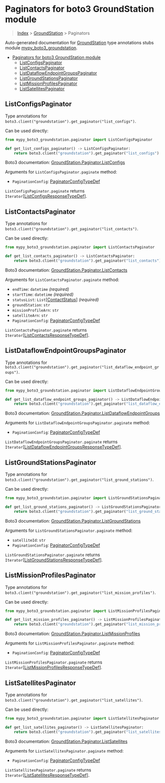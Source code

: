 # Paginators for boto3 GroundStation module

> [Index](../README.md) > [GroundStation](./README.md) > Paginators

Auto-generated documentation for
[GroundStation](https://boto3.amazonaws.com/v1/documentation/api/latest/reference/services/groundstation.html#GroundStation)
type annotations stubs module
[mypy_boto3_groundstation](https://pypi.org/project/mypy-boto3-groundstation/).

- [Paginators for boto3 GroundStation module](#paginators-for-boto3-groundstation-module)
  - [ListConfigsPaginator](#listconfigspaginator)
  - [ListContactsPaginator](#listcontactspaginator)
  - [ListDataflowEndpointGroupsPaginator](#listdataflowendpointgroupspaginator)
  - [ListGroundStationsPaginator](#listgroundstationspaginator)
  - [ListMissionProfilesPaginator](#listmissionprofilespaginator)
  - [ListSatellitesPaginator](#listsatellitespaginator)

## ListConfigsPaginator

Type annotations for
`boto3.client("groundstation").get_paginator("list_configs")`.

Can be used directly:

```python
from mypy_boto3_groundstation.paginator import ListConfigsPaginator

def get_list_configs_paginator() -> ListConfigsPaginator:
    return boto3.client("groundstation").get_paginator("list_configs")
```

Boto3 documentation:
[GroundStation.Paginator.ListConfigs](https://boto3.amazonaws.com/v1/documentation/api/latest/reference/services/groundstation.html#GroundStation.Paginator.ListConfigs)

Arguments for `ListConfigsPaginator.paginate` method:

- `PaginationConfig`:
  [PaginatorConfigTypeDef](https://vemel.github.io/boto3_stubs_docs/mypy_boto3_groundstation/type_defs.html#paginatorconfigtypedef)

`ListConfigsPaginator.paginate` returns
`Iterator`\[[ListConfigsResponseTypeDef](https://vemel.github.io/boto3_stubs_docs/mypy_boto3_groundstation/type_defs.html#listconfigsresponsetypedef)\].

## ListContactsPaginator

Type annotations for
`boto3.client("groundstation").get_paginator("list_contacts")`.

Can be used directly:

```python
from mypy_boto3_groundstation.paginator import ListContactsPaginator

def get_list_contacts_paginator() -> ListContactsPaginator:
    return boto3.client("groundstation").get_paginator("list_contacts")
```

Boto3 documentation:
[GroundStation.Paginator.ListContacts](https://boto3.amazonaws.com/v1/documentation/api/latest/reference/services/groundstation.html#GroundStation.Paginator.ListContacts)

Arguments for `ListContactsPaginator.paginate` method:

- `endTime`: `datetime` *(required)*
- `startTime`: `datetime` *(required)*
- `statusList`:
  `List`\[[ContactStatus](https://vemel.github.io/boto3_stubs_docs/mypy_boto3_groundstation/literals.html#contactstatus)\]
  *(required)*
- `groundStation`: `str`
- `missionProfileArn`: `str`
- `satelliteArn`: `str`
- `PaginationConfig`:
  [PaginatorConfigTypeDef](https://vemel.github.io/boto3_stubs_docs/mypy_boto3_groundstation/type_defs.html#paginatorconfigtypedef)

`ListContactsPaginator.paginate` returns
`Iterator`\[[ListContactsResponseTypeDef](https://vemel.github.io/boto3_stubs_docs/mypy_boto3_groundstation/type_defs.html#listcontactsresponsetypedef)\].

## ListDataflowEndpointGroupsPaginator

Type annotations for
`boto3.client("groundstation").get_paginator("list_dataflow_endpoint_groups")`.

Can be used directly:

```python
from mypy_boto3_groundstation.paginator import ListDataflowEndpointGroupsPaginator

def get_list_dataflow_endpoint_groups_paginator() -> ListDataflowEndpointGroupsPaginator:
    return boto3.client("groundstation").get_paginator("list_dataflow_endpoint_groups")
```

Boto3 documentation:
[GroundStation.Paginator.ListDataflowEndpointGroups](https://boto3.amazonaws.com/v1/documentation/api/latest/reference/services/groundstation.html#GroundStation.Paginator.ListDataflowEndpointGroups)

Arguments for `ListDataflowEndpointGroupsPaginator.paginate` method:

- `PaginationConfig`:
  [PaginatorConfigTypeDef](https://vemel.github.io/boto3_stubs_docs/mypy_boto3_groundstation/type_defs.html#paginatorconfigtypedef)

`ListDataflowEndpointGroupsPaginator.paginate` returns
`Iterator`\[[ListDataflowEndpointGroupsResponseTypeDef](https://vemel.github.io/boto3_stubs_docs/mypy_boto3_groundstation/type_defs.html#listdataflowendpointgroupsresponsetypedef)\].

## ListGroundStationsPaginator

Type annotations for
`boto3.client("groundstation").get_paginator("list_ground_stations")`.

Can be used directly:

```python
from mypy_boto3_groundstation.paginator import ListGroundStationsPaginator

def get_list_ground_stations_paginator() -> ListGroundStationsPaginator:
    return boto3.client("groundstation").get_paginator("list_ground_stations")
```

Boto3 documentation:
[GroundStation.Paginator.ListGroundStations](https://boto3.amazonaws.com/v1/documentation/api/latest/reference/services/groundstation.html#GroundStation.Paginator.ListGroundStations)

Arguments for `ListGroundStationsPaginator.paginate` method:

- `satelliteId`: `str`
- `PaginationConfig`:
  [PaginatorConfigTypeDef](https://vemel.github.io/boto3_stubs_docs/mypy_boto3_groundstation/type_defs.html#paginatorconfigtypedef)

`ListGroundStationsPaginator.paginate` returns
`Iterator`\[[ListGroundStationsResponseTypeDef](https://vemel.github.io/boto3_stubs_docs/mypy_boto3_groundstation/type_defs.html#listgroundstationsresponsetypedef)\].

## ListMissionProfilesPaginator

Type annotations for
`boto3.client("groundstation").get_paginator("list_mission_profiles")`.

Can be used directly:

```python
from mypy_boto3_groundstation.paginator import ListMissionProfilesPaginator

def get_list_mission_profiles_paginator() -> ListMissionProfilesPaginator:
    return boto3.client("groundstation").get_paginator("list_mission_profiles")
```

Boto3 documentation:
[GroundStation.Paginator.ListMissionProfiles](https://boto3.amazonaws.com/v1/documentation/api/latest/reference/services/groundstation.html#GroundStation.Paginator.ListMissionProfiles)

Arguments for `ListMissionProfilesPaginator.paginate` method:

- `PaginationConfig`:
  [PaginatorConfigTypeDef](https://vemel.github.io/boto3_stubs_docs/mypy_boto3_groundstation/type_defs.html#paginatorconfigtypedef)

`ListMissionProfilesPaginator.paginate` returns
`Iterator`\[[ListMissionProfilesResponseTypeDef](https://vemel.github.io/boto3_stubs_docs/mypy_boto3_groundstation/type_defs.html#listmissionprofilesresponsetypedef)\].

## ListSatellitesPaginator

Type annotations for
`boto3.client("groundstation").get_paginator("list_satellites")`.

Can be used directly:

```python
from mypy_boto3_groundstation.paginator import ListSatellitesPaginator

def get_list_satellites_paginator() -> ListSatellitesPaginator:
    return boto3.client("groundstation").get_paginator("list_satellites")
```

Boto3 documentation:
[GroundStation.Paginator.ListSatellites](https://boto3.amazonaws.com/v1/documentation/api/latest/reference/services/groundstation.html#GroundStation.Paginator.ListSatellites)

Arguments for `ListSatellitesPaginator.paginate` method:

- `PaginationConfig`:
  [PaginatorConfigTypeDef](https://vemel.github.io/boto3_stubs_docs/mypy_boto3_groundstation/type_defs.html#paginatorconfigtypedef)

`ListSatellitesPaginator.paginate` returns
`Iterator`\[[ListSatellitesResponseTypeDef](https://vemel.github.io/boto3_stubs_docs/mypy_boto3_groundstation/type_defs.html#listsatellitesresponsetypedef)\].
